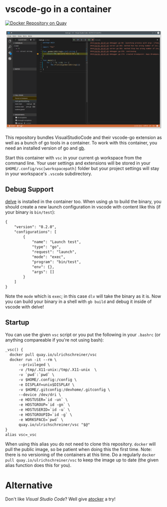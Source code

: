 # vscode-go in a container

[![Docker Repository on Quay](https://quay.io/repository/ulrichschreiner/vsc/status "Docker Repository on Quay")](https://quay.io/repository/ulrichschreiner/vsc)

![Screenshot](vsc_debug.png)

This repository bundles VisualStudioCode and their vscode-go extension as well
as a bunch of go tools in a container. To work with this container, you need
an installed version of go and [gb](getgb.io).

Start this container with `vsc` in your current `gb` workspace from the command
line. Your user settings and extensions will be stored in your `$HOME/.config/vsc[workspacepath]`
folder but your project settings will stay in your workspace's `.vscode` subdirectory.


## Debug Support

[delve](https://github.com/derekparker/delve) is installed in the container too.
When using `gb` to build the binary, you should create a new launch configuration
in vscode with content like this (if your binary is `bin/test`):
```
{
	"version": "0.2.0",
	"configurations": [
		{
			"name": "Launch test",
			"type": "go",
			"request": "launch",
			"mode": "exec",
			"program": "bin/test",
			"env": {},
			"args": []
		}
	]
}
```
Note the `mode` which is `exec`; in this case `dlv` will take the binary as it is.
Now you can build your binary in a shell with `gb build` and debug it inside
of vscode with delve!

## Startup
You can use the given `vsc` script or you put the following in your `.bashrc`
(or anything compareable if you're not using bash):
```
_vsc() {
  docker pull quay.io/ulrichschreiner/vsc
  docker run -it --rm \
      --privileged \
      -v /tmp/.X11-unix:/tmp/.X11-unix  \
      -v `pwd`:`pwd` \
      -v $HOME/.config:/config \
      -e DISPLAY=unix$DISPLAY \
      -v $HOME/.gitconfig:/devhome/.gitconfig \
      --device /dev/dri \
      -e HOSTUSER=`id -un` \
      -e HOSTGROUP=`id -gn` \
      -e HOSTUSERID=`id -u` \
      -e HOSTGROUPID=`id -g` \
      -e WORKSPACE=`pwd` \
      quay.io/ulrichschreiner/vsc "$@"
}
alias vsc=_vsc
```
When using this alias you do not need to clone this repository. `docker` will
pull the public image, so be patient when doing this the first time. Note: there is no versioning of the containers at this time. Do a regularly `docker pull quay.io/ulrichschreiner/vsc` to keep the image up to date (the given alias function does this for you).

# Alternative

Don't like *Visual Studio Code*? Well give [atocker](https://github.com/ulrichSchreiner/atocker) a try!
